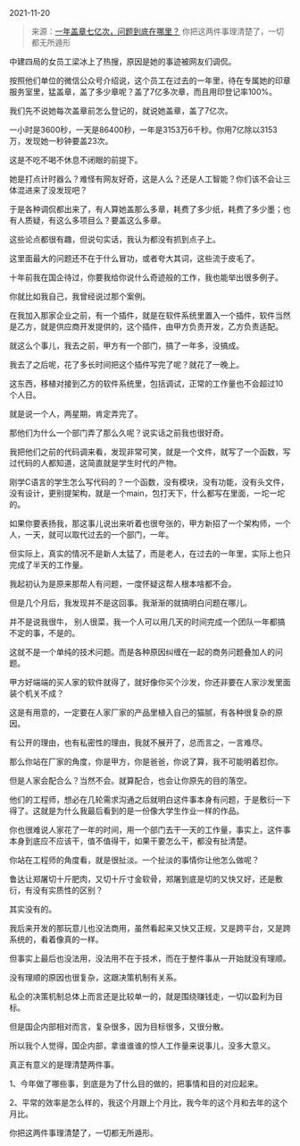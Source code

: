 2021-11-20

> 来源：[一年盖章七亿次，问题到底在哪里？](http://mp.weixin.qq.com/s?__biz=MzU3NDc5Nzc0NQ==&mid=2247509873&idx=2&sn=49b4b04b2f77d6748579967b625f5a39&chksm=fd2e05afca598cb9dc032537ac8095f63d4e1adbbc090083509227ce7767611746f0a0df522c&scene=27#wechat_redirect)
> 你把这两件事理清楚了，一切都无所遁形

中建四局的女员工梁冰上了热搜，原因是她的事迹被网友们调侃。  

  

按照他们单位的微信公众号介绍说，这个员工在过去的一年里，待在专属她的印章服务室里，猛盖章，盖了多少章呢？盖了7亿多次章，而且用印登记率100%。  

  

我们先不说她每次盖章前怎么登记的，就说她盖章，盖了7亿次。  

  

一小时是3600秒，一天是86400秒，一年是3153万6千秒。你用7亿除以3153万，发现她一秒钟要盖23次。

  

这是不吃不喝不休息不闭眼的前提下。  

  

她是打点计时器么？难怪有网友好奇，这是人么？还是人工智能？你们该不会让三体混进来了没发现吧？

  

于是各种调侃都出来了，有人算她盖那么多章，耗费了多少纸，耗费了多少墨；也有人质疑，有这么多项目么？要盖这么多章。  

  

这些论点都很有趣，但说句实话，我认为都没有抓到点子上。

  

这里面最大的问题还不在于什么冒功，或者夸大其词，这些流于皮毛了。  

  

十年前我在国企待过，你要我给你说什么奇迹般的工作，我也能举出很多例子。  

  

你就比如我自己，我曾经说过那个案例。

  

在我加入那家企业之前，有一个插件，就是在软件系统里置入一个插件，软件当然是乙方，就是供应商开发提供的，这个插件，由甲方负责开发，乙方负责适配。

  

就这么个事儿，我去之前，甲方有一个部门，搞了一年多，没搞成。

  

我去了之后呢，花了多长时间把这个插件写完了呢？就花了一晚上。  

  

这东西，移植对接到乙方的软件系统里，包括调试，正常的工作量也不会超过10个人日。

  

就是说一个人，两星期，肯定弄完了。

  

那他们为什么一个部门弄了那么久呢？说实话之前我也很好奇。

  

我把他们之前的代码调来看，发现非常可笑，就是一个文件，就写了一个函数，写过代码的人都知道，这简直就是学生时代的产物。

  

刚学C语言的学生怎么写代码的？一个函数，没有模块，没有功能，没有头文件，没有设计，更别提架构，就是一个main，包打天下，什么都写在里面，一坨一坨的。

  

如果你要表扬我，那这事儿说出来听着也很夸张的，甲方新招了一个架构师，一个人，一天，就可以取代过去的一个部门，一年。

  

但实际上，真实的情况不是新人太猛了，而是老人，在过去的一年里，实际上也只完成了半天的工作量。  

  

我起初认为是原来那帮人有问题，一度怀疑这帮人根本啥都不会。  

  

但是几个月后，我发现并不是这回事。我渐渐的就搞明白问题在哪儿。

  

并不是说我很牛， 别人很菜，我一个人可以用几天的时间完成一个团队一年都搞不定的事，不是的。

  

这就不是一个单纯的技术问题。而是各种原因纠缠在一起的商务问题叠加人的问题。

  

甲方好端端的买人家的软件就得了，就好像你买个沙发，你还非要在人家沙发里面装个机关不成？

  

这是有用意的，一定要在人家厂家的产品里植入自己的猫腻，有各种很复杂的原因。  

  

有公开的理由，也有私密性的理由，我就不展开了，总而言之，一言难尽。  

  

那么你站在厂家的角度，你是甲方，你是爸爸，你说了算，我不可能明着怼你。

  

但是人家会配合么？当然不会。就算配合，也会让你原先的目的落空。

  

他们的工程师，想必在几轮需求沟通之后就明白这件事本身有问题，于是敷衍一下得了。这就是为什么我最后看到的是一份像大学生作业一样的作品。

  

你也很难说人家花了一年的时间，用一个部门去干一天的工作量，事实上，这件事本身到底应不应该干，值不值得干，如果干要怎么干，都没有扯清楚。  

  

你站在工程师的角度看，就是很扯淡。一个扯淡的事情你让他怎么做呢？

  

鲁达让郑屠切十斤肥肉，又切十斤寸金软骨，郑屠到底是切的又快又好，还是敷衍，有没有实质性的区别？

  

其实没有的。

  

我后来开发的那玩意儿也没法商用，虽然看起来又快又正规，又是跨平台，又是跨系统的，看着像真的一样。  

  

但事实上最后也没法用，没法用不在于技术，而在于整件事从一开始就没有理顺。

  

没有理顺的原因也很复杂，这跟决策机制有关系。

  

私企的决策机制总体上而言还是比较单一的，就是围绕赚钱走，一切以盈利为目标。  

  

但是国企内部相对而言，复杂很多，因为目标很多，又很分散。

  

所以我个人觉得，国企内部，拿谁谁谁的惊人工作量来说事儿，没多大意义。

  

真正有意义的是理清楚两件事。  

  

1、今年做了哪些事，到底是为了什么目的做的，把事情和目的对应起来。

  

2、平常的效率是怎么样的，我这个月跟上个月比，我今年的这个月和去年的这个月比。

  

你把这两件事理清楚了，一切都无所遁形。

